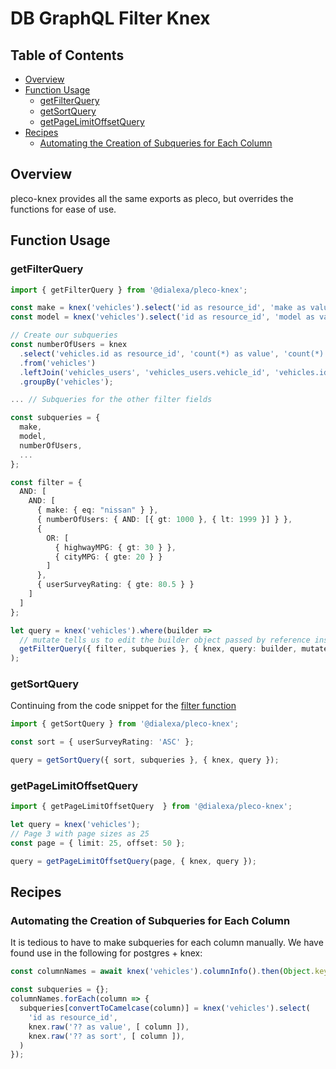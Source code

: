 # DB GraphQL Filter Knex

## Table of Contents
- [Overview](#overview)
- [Function Usage](#function-usage)
  * [getFilterQuery](#getfilterquery)
  * [getSortQuery](#getsortquery)
  * [getPageLimitOffsetQuery](#getpagelimitoffsetquery)
- [Recipes](#recipes)
  * [Automating the Creation of Subqueries for Each Column](#automating-the-creation-of-subqueries-for-each-column)

## Overview
pleco-knex provides all the same exports as pleco, but overrides the functions
for ease of use.

## Function Usage
### getFilterQuery
```ts
import { getFilterQuery } from '@dialexa/pleco-knex';

const make = knex('vehicles').select('id as resource_id', 'make as value', 'make as sort');
const model = knex('vehicles').select('id as resource_id', 'model as value', 'model as sort');

// Create our subqueries
const numberOfUsers = knex
  .select('vehicles.id as resource_id', 'count(*) as value', 'count(*) as sort')
  .from('vehicles')
  .leftJoin('vehicles_users', 'vehicles_users.vehicle_id', 'vehicles.id') // left join so we don't lose vehicles that don't have users
  .groupBy('vehicles');

... // Subqueries for the other filter fields

const subqueries = {
  make,
  model,
  numberOfUsers,
  ...
};

const filter = {
  AND: [
    AND: [
      { make: { eq: "nissan" } },
      { numberOfUsers: { AND: [{ gt: 1000 }, { lt: 1999 }] } },
      {
        OR: [
          { highwayMPG: { gt: 30 } },
          { cityMPG: { gte: 20 } }
        ]
      },
      { userSurveyRating: { gte: 80.5 } }
    ]
  ]
};

let query = knex('vehicles').where(builder =>
  // mutate tells us to edit the builder object passed by reference instead of cloning
  getFilterQuery({ filter, subqueries }, { knex, query: builder, mutate: true });
);
```

### getSortQuery
Continuing from the code snippet for the [filter function](#getfilterquery)
```ts
import { getSortQuery } from '@dialexa/pleco-knex';

const sort = { userSurveyRating: 'ASC' };

query = getSortQuery({ sort, subqueries }, { knex, query });
```

### getPageLimitOffsetQuery
```ts
import { getPageLimitOffsetQuery  } from '@dialexa/pleco-knex';

let query = knex('vehicles');
// Page 3 with page sizes as 25
const page = { limit: 25, offset: 50 };

query = getPageLimitOffsetQuery(page, { knex, query });
```

## Recipes
### Automating the Creation of Subqueries for Each Column
It is tedious to have to make subqueries for each column manually. We have found use in the following for postgres + knex:
```ts
const columnNames = await knex('vehicles').columnInfo().then(Object.keys);

const subqueries = {};
columnNames.forEach(column => {
  subqueries[convertToCamelcase(column)] = knex('vehicles').select(
    'id as resource_id',
    knex.raw('?? as value', [ column ]),
    knex.raw('?? as sort', [ column ]),
  )
});
```
